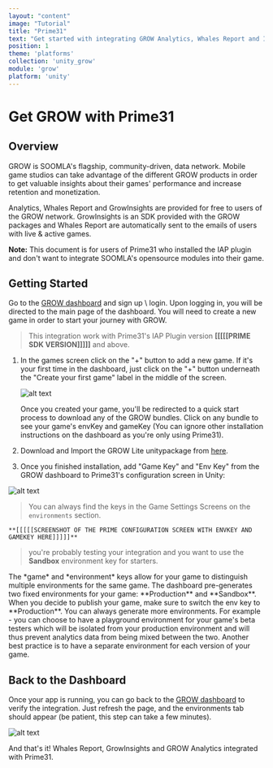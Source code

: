 ```yaml
---
layout: "content"
image: "Tutorial"
title: "Prime31"
text: "Get started with integrating GROW Analytics, Whales Report and Insights for Unity3D with Prime31. Doesn't Include any of SOOMLA's opensource modules, only Highway and GrowInsights."
position: 1
theme: 'platforms'
collection: 'unity_grow'
module: 'grow'
platform: 'unity'
---
```


# Get GROW with Prime31

## Overview

GROW is SOOMLA's flagship, community-driven, data network. Mobile game studios can take advantage of the different GROW products in order to get valuable insights about their games' performance and increase retention and monetization.

Analytics, Whales Report and GrowInsights are provided for free to users of the GROW network. GrowInsights is an SDK provided with the GROW packages and Whales Report are automatically sent to the emails of users with live & active games.

**Note:** This document is for users of Prime31 who installed the IAP plugin and don't want to integrate SOOMLA's opensource modules into their game.

## Getting Started

Go to the [GROW dashboard](http://dashboard.soom.la) and sign up \ login. Upon logging in, you will be directed to the main page of the dashboard. You will need to create a new game in order to start your journey with GROW.

> This integration work with Prime31's IAP Plugin version **[[[[[PRIME SDK VERSION]]]]]** and above.

1. In the games screen click on the "+" button to add a new game. If it's your first time in the dashboard, just click on the "+" button underneath the "Create your first game" label in the middle of the screen.

	  ![alt text](/img/tutorial_img/cocos_grow/addNewApp.png "Add new app")

	<div class="info-box">Once you created your game, you'll be redirected to a quick start process to download any of the GROW bundles. Click on any bundle to see your game's envKey and gameKey (You can ignore other installation instructions on the dashboard as you're only using Prime31).</div>

2. Download and Import the GROW Lite unitypackage from [here](http://library.soom.la/fetch/unity3d-soomla-grow-lite/latest?cf=kb).

3. Once you finished installation, add "Game Key" and "Env Key" from the GROW dashboard to Prime31's configuration screen in Unity:

  ![alt text](/img/tutorial_img/cocos_grow/dashboardKeys.png "Keys")

  > You can always find the keys in the Game Settings Screens on the `environments` section.

	**[[[[[SCREENSHOT OF THE PRIME CONFIGURATION SCREEN WITH ENVKEY AND GAMEKEY HERE]]]]]**

  > you're probably testing your integration and you want to use the **Sandbox** environment key for starters.

  <div class="info-box">The *game* and *environment* keys allow for your game to distinguish multiple environments for the same game. The dashboard pre-generates two fixed environments for your game: **Production** and **Sandbox**. When you decide to publish your game, make sure to switch the env key to **Production**.  You can always generate more environments.  For example - you can choose to have a playground environment for your game's beta testers which will be isolated from your production environment and will thus prevent analytics data from being mixed between the two.  Another best practice is to have a separate environment for each version of your game.</div>


## Back to the Dashboard

Once your app is running, you can go back to the [GROW dashboard](http://dashboard.soom.la) to verify the integration. Just refresh the page, and the environments tab should appear (be patient, this step can take a few minutes).

![alt text](/img/tutorial_img/unity_grow/verifyIntegration.png "Verify Integration")

And that's it! Whales Report, GrowInsights and GROW Analytics integrated with Prime31.
